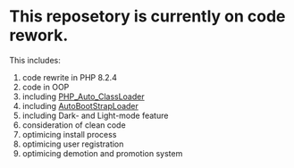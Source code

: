 # This reposetory is currently on code rework.
This includes:
<ol>
  <li>code rewrite in PHP 8.2.4</li>
  <li>code in OOP</li>
  <li> including <a href="https://github.com/PassCody/PHP_Auto_ClassLoader">PHP_Auto_ClassLoader</a></li>
  <li> including <a href="https://github.com/PassCody/AutoBootStrapLoader">AutoBootStrapLoader</a></li>
  <li>including Dark- and Light-mode feature</li>
  <li>consideration of clean code</li>
  <li>optimicing install process</li>
  <li>optimicing user registration</li>
  <li>optimicing demotion and promotion system</li>
</ol>

